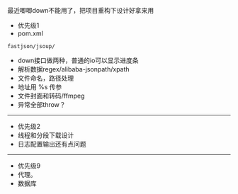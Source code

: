 
最近唧唧down不能用了，把项目重构下设计好拿来用

- 优先级1
- pom.xml
~~~
fastjson/jsoup/
~~~
- down接口做两种，普通的io可以显示进度条
- 解析数据regex/alibaba-jsonpath/xpath
- 文件命名，路径处理
- 地址用 %s 传参
- 文件封面和转码/ffmpeg
- 异常全部throw？ 

---

- 优先级2
- 线程和分段下载设计
- 日志配置输出还有点问题

---

- 优先级9
- 代理。
- 数据库
